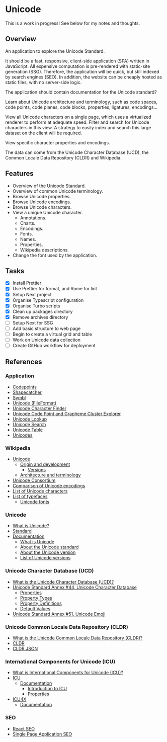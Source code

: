 # Unicode

This is a work in progress! See below for my notes and thoughts.

## Overview

An application to explore the Unicode Standard.

It should be a fast, responsive, client-side application (SPA) written in JavaScript. All expensive computation is pre-rendered with static-site generation (SSG). Therefore, the application will be quick, but still indexed by search engines (SEO). In addition, the website can be cheaply hosted as static files, with no server-side logic.

The application should contain documentation for the Unicode standard?

Learn about Unicode architecture and terminology, such as code spaces, code points, code planes, code blocks, properties, ligatures, encodings...

View all Unicode characters on a single page, which uses a virtualized renderer to perform at adequate speed. Filter and search for Unicode characters in this view. A strategy to easily index and search this large dataset on the client will be required.

View specific character properties and encodings.

The data can come from the Unicode Character Database (UCD), the Common Locale Data Repository (CLDR) and Wikipedia.

## Features

- Overview of the Unicode Standard.
- Overview of common Unicode terminology.
- Browse Unicode properties.
- Browse Unicode encodings.
- Browse Unicode characters.
- View a unique Unicode character.
  - Annotations.
  - Charts.
  - Encodings.
  - Fonts.
  - Names.
  - Properties.
  - Wikipedia descriptions.
- Change the font used by the application.

## Tasks

- [x] Install Prettier
- [x] Use Prettier for format, and Rome for lint
- [x] Setup Next project
- [x] Organise Typescript configuration
- [x] Organise Turbo scripts
- [x] Clean up packages directory
- [x] Remove archives directory
- [ ] Setup Next for SSG
- [ ] Add basic structure to web page
- [ ] Begin to create a virtual grid and table
- [ ] Work on Unicode data collection
- [ ] Create GitHub workflow for deployment

## References

### Application

- [Codepoints](https://codepoints.net/)
- [Shapecatcher](https://shapecatcher.com/)
- [Symbl](https://symbl.cc/en/)
- [Unicode (FileFormat)](https://www.fileformat.info/info/unicode/)
- [Unicode Character Finder](https://www.mclean.net.nz/ucf/)
- [Unicode Code Point and Grapheme Cluster Explorer](https://unicode.fyi/)
- [Unicode Lookup](https://unicodelookup.com/)
- [Unicode Search](http://xahlee.info/comp/unicode_index.html)
- [Unicode Table](https://old.unicode-table.com/en/)
- [Unicodes](https://github.com/jessetane/unicodes)

### Wikipedia

- [Unicode](https://en.wikipedia.org/wiki/Unicode)
  - [Origin and development](https://en.wikipedia.org/wiki/Unicode#Origin_and_development)
    - [Versions](https://en.wikipedia.org/wiki/Unicode#Versions)
  - [Architecture and terminology](https://en.wikipedia.org/wiki/Unicode#Architecture_and_terminology)
- [Unicode Consortium](https://en.wikipedia.org/wiki/Unicode_Consortium)
- [Comparison of Unicode encodings](https://en.wikipedia.org/wiki/Comparison_of_Unicode_encodings)
- [List of Unicode characters](https://en.wikipedia.org/wiki/List_of_Unicode_characters)
- [List of typefaces](https://en.wikipedia.org/wiki/List_of_typefaces)
  - [Unicode fonts](https://en.wikipedia.org/wiki/List_of_typefaces#Unicode_fonts)

### Unicode

- [What is Unicode?](https://home.unicode.org/)
- [Standard](https://www.unicode.org/versions/latest/)
- [Documentation](https://www.unicode.org/main.html)
  - [What is Unicode](https://www.unicode.org/standard/WhatIsUnicode.html)
  - [About the Unicode standard](https://www.unicode.org/standard/standard.html)
  - [About the Unicode version](https://www.unicode.org/versions/)
  - [List of Unicode versions](https://www.unicode.org/versions/enumeratedversions.html)

### Unicode Character Database (UCD)

- [What is the Unicode Character Database (UCD)?](https://unicode.org/ucd/)
- [Unicode Standard Annex #44, Unicode Character Database](https://www.unicode.org/reports/tr44/)
  - [Properties](https://www.unicode.org/reports/tr44/#Properties)
  - [Property Types](https://www.unicode.org/reports/tr44/#Type_Key_Table)
  - [Property Definitions](https://www.unicode.org/reports/tr44/#Property_Definitions)
  - [Default Values](https://www.unicode.org/reports/tr44/#Default_Values)
- [Unicode Standard Annex #51, Unicode Emoji](https://www.unicode.org/reports/tr51/)

### Unicode Common Locale Data Repository (CLDR)

- [What is the Unicode Common Locale Data Repository (CLDR)?](https://cldr.unicode.org/)
- [CLDR](https://github.com/unicode-org/cldr)
- [CLDR JSON](https://github.com/unicode-org/cldr-json)

### International Components for Unicode (ICU)

- [What is International Components for Unicode (ICU)?](https://icu.unicode.org/)
- [ICU](https://github.com/unicode-org/icu)
  - [Documentation](https://unicode-org.github.io/icu/)
    - [Introduction to ICU](https://unicode-org.github.io/icu/userguide/icu/)
    - [Properties](https://unicode-org.github.io/icu/userguide/strings/properties.html)
- [ICU4X](https://github.com/unicode-org/icu4x)
  - [Documentation](https://docs.rs/icu/latest/icu/)

### SEO

- [React SEO](https://ahrefs.com/blog/react-seo/)
- [Single Page Application SEO](https://medium.com/@theadkgroup/spa-seo-single-page-applications-and-seo-2d94ac505ce9)
